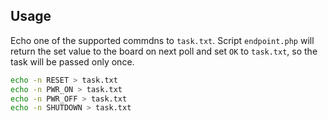 ## Usage

Echo one of the supported commdns to `task.txt`.
Script `endpoint.php` will return the set value to the board on next poll
and set `OK` to `task.txt`, so the task will be passed only once.

```bash
echo -n RESET > task.txt
echo -n PWR_ON > task.txt
echo -n PWR_OFF > task.txt
echo -n SHUTDOWN > task.txt
```
